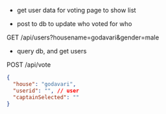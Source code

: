 - get user data for voting page to show list

- post to db to update who voted for who

GET /api/users?housename=godavari&gender=male

- query db, and get users

POST /api/vote

```json
{
  "house": "godavari",
  "userid": "", // user
  "captainSelected": ""
}
```
